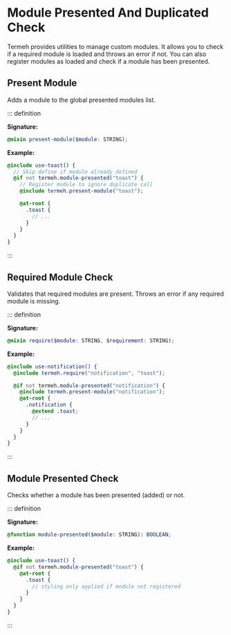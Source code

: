# Module Presented And Duplicated Check

Termeh provides utilities to manage custom modules. It allows you to check if a required module is loaded and throws an error if not. You can also register modules as loaded and check if a module has been presented.

## Present Module

Adds a module to the global presented modules list.

::: definition

**Signature:**

```scss
@mixin present-module($module: STRING);
```

**Example:**

```scss
@include use-toast() {
  // Skip define if module already defined
  @if not termeh.module-presented("toast") {
    // Register module to ignore duplicate call
    @include termeh.present-module("toast");

    @at-root {
      .toast {
        // ...
      }
    }
  }
}
```

:::

## Required Module Check

Validates that required modules are present. Throws an error if any required module is missing.

::: definition

**Signature:**

```scss
@mixin require($module: STRING, $requirement: STRING);
```

**Example:**

```scss
@include use-notification() {
  @include termeh.require("notification", "toast");

  @if not termeh.module-presented("notification") {
    @include termeh.present-module("notification");
    @at-root {
      .notification {
        @extend .toast;
        // ...
      }
    }
  }
}
```

:::

## Module Presented Check

Checks whether a module has been presented (added) or not.

::: definition

**Signature:**

```scss
@function module-presented($module: STRING): BOOLEAN;
```

**Example:**

```scss
@include use-toast() {
  @if not termeh.module-presented("toast") {
    @at-root {
      .toast {
        // styling only applied if module not registered
      }
    }
  }
}
```

:::
